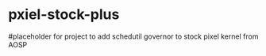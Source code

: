 # pxiel-stock-plus

#placeholder for project to add schedutil governor to stock pixel kernel from AOSP

